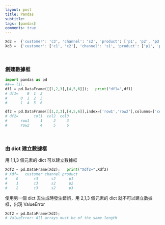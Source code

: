 ```yaml
---
layout: post
title: Pandas
subtitle: 
tags: [pandas]
comments: true
---
```


```python
Xd2 =  {'customer': 'c3', 'channel': 's2', 'product': ['p1', 'p2', 'p3']}
Xd3 =  {'customer': ['c1', 'c2'], 'channel': 's1', 'product': ['p1', 'p2', 'p3']}
```

<br/>

### 創建數據框

```python
import pandas as pd
##== (1).
df1 = pd.DataFrame([[1,2,3],[4,5,6]]);   print("df1=",df1)
# df1=    0  1  2
#      0  1  2  3
#      1  4  5  6

df2 = pd.DataFrame([[1,2,3],[4,5,6]],index=['row1','row2'],columns=['col1','col2','col3']);  print("df2=",df2)
# df2=       col1  col2  col3
#      row1     1     2     3
#      row2     4     5     6
```

<br/>

### 由 dict 建立數據框

用 1,1,3 個元素的 dict 可以建立數據框

```python
Xdf2 = pd.DataFrame(Xd2);   print("Xdf2=",Xdf2)
# Xdf=   customer channel product
#    0       c3      s2      p1
#    1       c3      s2      p2
#    2       c3      s2      p3
```

使用另一個 dict 去生成時發生錯誤，用 2,1,3 個元素的 dict 就不可以建立數據框，出現 ValueError 

```python
Xdf2 = pd.DataFrame(Xd2);
# ValueError: All arrays must be of the same length
```

